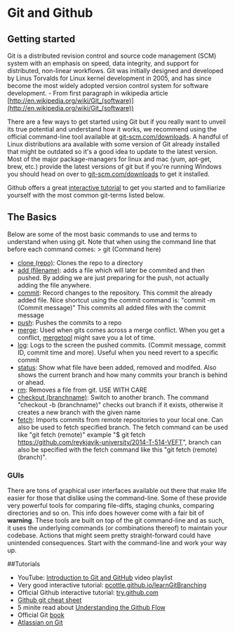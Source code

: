 # Git and Github

## Getting started

Git is a distributed revision control and source code management (SCM) system with an emphasis on speed, data integrity, and support for distributed, non-linear workflows. Git was initially designed and developed by Linus Torvalds for Linux kernel development in 2005, and has since become the most widely adopted version control system for software development. - From first paragraph in wikipedia article [http://en.wikipedia.org/wiki/Git_(software)](http://en.wikipedia.org/wiki/Git_(software))

There are a few ways to get started using Git but if you really want to unveil its true potential and understand how it works, we recommend using the official command-line tool available at [git-scm.com/downloads](http://git-scm.com/downloads/). A handful of Linux distributions ara available with some version of Git already installed that might be outdated so it's a good idea to update to the latest version.
Most of the major package-managers for linux and mac (yum, apt-get, brew, etc.) provide the latest versions of git but if you're running Windows you should head on over to [git-scm.com/downloads](http://git-scm.com/downloads/) to get it installed.

Github offers a great [interactive tutorial](https://try.github.io/levels/1/challenges/1) to get you started and to familiarize yourself with the most common git-terms listed below.

## The Basics

Below are some of the most basic commands to use and terms to understand when using git. Note that when using the command line that before each command comes: > git (Command here)

* [clone (repo)](http://git-scm.com/docs/git-clone): Clones the repo to a directory
* [add (filename)](http://git-scm.com/docs/git-add): adds a file which will later be commited and then pushed. By adding we are just preparing for the push, not actually adding the file anywhere.
* [commit](http://git-scm.com/docs/git-commit): Record changes to the repository. This commit the already added file. Nice shortcut using the commit command is: "commit -m (Commit message)" This commits all added files with the commit message
* [push](http://git-scm.com/docs/git-push): Pushes the commits to a repo
* [merge](http://git-scm.com/docs/git-merge): Used when gits comes across a merge conflict. When you get a conflict, [mergetool](http://git-scm.com/docs/git-mergetool) might save you a lot of time.
* [log](http://git-scm.com/docs/git-log): Logs to the screen the pushed commits. (Commit message, commit ID, commit time and more). Useful when you need revert to a specific commit
* [status](http://git-scm.com/docs/git-status): Show what file have been added, removed and modifed. Also shows the current branch and how many commits your branch is behind or ahead.
* [rm](http://git-scm.com/docs/git-rm): Removes a file from git. USE WITH CARE
* [checkout (branchname)](http://git-scm.com/docs/git-checkout): Switch to another branch. The command "checkout -b (branchname)" checks out branch if it exists, otherwise it creates a new branch with the given name
* [fetch](https://www.atlassian.com/git/tutorials/syncing/git-fetch): Imports commits from remote repositories to your local one. Can also be used to fetch specified branch. The fetch command can be used like "git fetch (remote)" example  "$ git fetch https://github.com/reykjavik-university/2014-T-514-VEFT", branch can also be specified with the fetch command like this "git fetch (remote) (branch)".

### GUIs
There are tons of graphical user interfaces available out there that make life easier for those that dislike using the command-line. Some of these provide very powerful tools for comparing file-diffs, staging chunks, comparing directories and so on. This info does however come with a fair bit of **warning**. These tools are built on top of the git command-line and as such, it uses the underlying commands (or combinations thereof) to maintain your codebase. Actions that might seem pretty straight-forward could have unintended consequences. Start with the command-line and work your way up.

##Tutorials

* YouTube: [Introduction to Git and GitHub](https://www.youtube.com/playlist?list=PL5-da3qGB5IBLMp7LtN8Nc3Efd4hJq0kD) video playlist
* Very good interactive tutorial: [pcottle.github.io/learnGitBranching](http://pcottle.github.io/learnGitBranching/)
* Official Github interactive tutorial: [try.github.com](http://try.github.com/)
* [Github git cheat sheet](https://github.com/github/training-materials/blob/master/downloads/github-git-cheat-sheet.pdf?raw=true)
* 5 minite read about [Understanding the Github Flow](https://guides.github.com/introduction/flow/index.html)
* Official Git [book](http://git-scm.com/book)
* [Atlassian on Git](https://www.atlassian.com/git)
